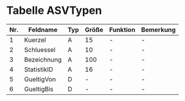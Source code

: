 
# Tabelle ASVTypen

Nr.|Feldname|Typ|Größe|Funktion|Bemerkung
---|---|---|---|---|---
1|Kuerzel|A|15|-|-
2|Schluessel|A|10|-|-
3|Bezeichnung|A|100|-|-
4|StatistikID|A|16|-|-
5|GueltigVon|D|-|-|-
6|GueltigBis|D|-|-|-

